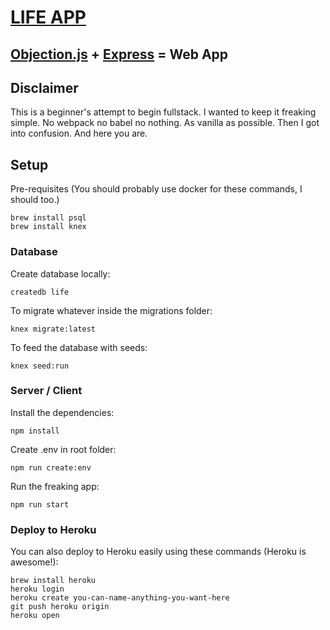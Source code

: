 # [LIFE APP](https://live-a-life-you-will-remember.herokuapp.com)

## [Objection.js](https://vincit.github.io/objection.js/) + [Express](https://expressjs.com/) = Web App

## Disclaimer

This is a beginner's attempt to begin fullstack. I wanted to keep it freaking simple. No webpack no babel no nothing. As vanilla as possible. Then I got into confusion. And here you are.

## Setup

Pre-requisites
(You should probably use docker for these commands, I should too.)

```
brew install psql
brew install knex
```

### Database

Create database locally:

```
createdb life
```

To migrate whatever inside the migrations folder:

```
knex migrate:latest
```

To feed the database with seeds:

```
knex seed:run
```

### Server / Client

Install the dependencies:

```
npm install
```

Create .env in root folder:

```
npm run create:env
```

Run the freaking app:

```
npm run start
```

### Deploy to Heroku

You can also deploy to Heroku easily using these commands (Heroku is awesome!):

```
brew install heroku
heroku login
heroku create you-can-name-anything-you-want-here
git push heroku origin
heroku open
```
